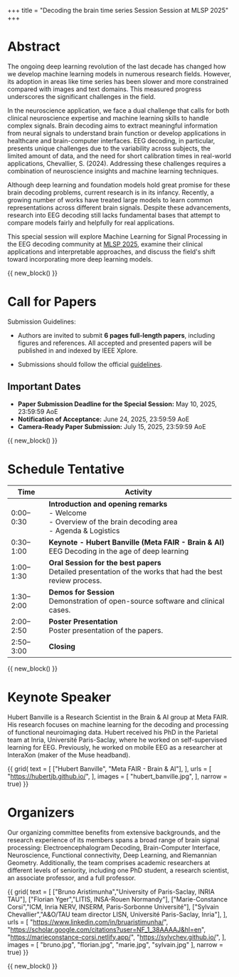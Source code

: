 +++
title = "Decoding the brain time series Session Session at MLSP 2025"
+++

# Abstract

The ongoing deep learning revolution of the last decade has changed how we develop machine learning models in numerous research fields. 
However, its adoption in areas like time series has been slower and more constrained compared with images and text domains. This measured progress underscores the significant challenges in the field. 

In the neuroscience application, we face a dual challenge that calls for both clinical neuroscience expertise and machine learning skills to handle complex signals. Brain decoding aims to extract meaningful information from neural signals to understand brain function or develop applications in healthcare and brain-computer interfaces. 
EEG decoding, in particular, presents unique challenges due to the variability across subjects, the limited amount of data, and the need for short calibration times in real-world applications, Chevallier, S. (2024). 
Addressing these challenges requires a combination of neuroscience insights and machine learning techniques. 


Although deep learning and foundation models hold great promise for these brain decoding problems, current research is in its infancy. Recently, a growing number of works have treated large models to learn common representations across different brain signals. Despite these advancements, research into EEG decoding still lacks fundamental bases that attempt to compare models fairly and helpfully for real applications.


This special session will explore Machine Learning for Signal Processing in the EEG decoding community at [MLSP 2025](https://2025.ieeemlsp.org/en/), examine their clinical applications and interpretable approaches, and discuss the field's shift toward incorporating more deep learning models.



{{ new_block() }}


# Call for Papers

Submission Guidelines:

- Authors are invited to submit **6 pages full-length papers**, including figures and references. All accepted and presented papers will be published in and indexed by IEEE Xplore.

- Submissions should follow the official [guidelines](https://2025.ieeemlsp.org/en/PAPER-SUBMISSION-GUIDELINES.html).

## Important Dates

- **Paper Submission Deadline for the Special Session:** May 10, 2025, 23:59:59 AoE
- **Notification of Acceptance:** June 24, 2025, 23:59:59 AoE
- **Camera-Ready Paper Submission:** July 15, 2025, 23:59:59 AoE

{{ new_block() }}

# Schedule Tentative


| Time       | Activity                                                                                                          |
|------------|-------------------------------------------------------------------------------------------------------------------|
| 0:00–0:30  | **Introduction and opening remarks**<br>- Welcome<br>- Overview of the brain decoding area<br>- Agenda & Logistics |
| 0:30–1:00  | **Keynote - Hubert Banville (Meta FAIR - Brain & AI)**<br>EEG Decoding in the age of deep learning                |
| 1:00–1:30  | **Oral Session for the best papers**<br>Detailed presentation of the works that had the best review process.      |
| 1:30–2:00  | **Demos for Session**<br>Demonstration of open-source software and clinical cases.                                |
| 2:00–2:50  | **Poster Presentation**<br>Poster presentation of the papers.                                                     |
| 2:50–3:00  | **Closing**                                                                                                       |


{{ new_block() }}



# Keynote Speaker

Hubert Banville is a Research Scientist in the Brain & AI group at Meta FAIR. His research focuses on machine learning for the decoding and processing of functional neuroimaging data. Hubert received his PhD in the Parietal team at Inria, Université Paris-Saclay, where he worked on self-supervised learning for EEG. Previously, he worked on mobile EEG as a researcher at InteraXon (maker of the Muse headband).

{{ grid(
    text = [
        ["Hubert Banville", "Meta FAIR - Brain & AI"], 
    ],
    urls = [
        "https://hubertjb.github.io/",
    ],
    images = [
        "hubert_banville.jpg",
    ],
    narrow = true) }}


# Organizers

Our organizing committee benefits from extensive backgrounds, and the research experience of its members spans a broad range of brain signal processing: Electroencephalogram Decoding, Brain-Computer Interface, Neuroscience, Functional connectivity, Deep Learning, and Riemannian Geometry.  Additionally, the team comprises academic researchers at different levels of seniority, including one PhD student, a research scientist, an associate professor, and a full professor.


{{ grid(
    text = [
        ["Bruno Aristimunha","University of Paris-Saclay, INRIA TAU"],
        ["Florian Yger","LITIS, INSA-Rouen Normandy"],
        ["Marie-Constance Corsi","ICM, Inria NERV, INSERM, Paris-Sorbonne Université"],
        ["Sylvain Chevallier","A&O/TAU team director LISN, Université Paris-Saclay, Inria"],
    ],
    urls = [
        "https://www.linkedin.com/in/bruaristimunha/",
        "https://scholar.google.com/citations?user=NF_1_38AAAAJ&hl=en",
        "https://marieconstance-corsi.netlify.app/",
        "https://sylvchev.github.io/",
    ],
    images = [
        "bruno.jpg",
        "florian.jpg",
        "marie.jpg",
        "sylvain.jpg"
    ],
    narrow = true) }}

{{ new_block() }}




